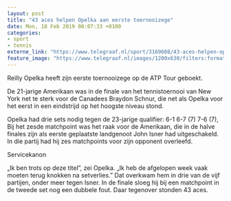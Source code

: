```yaml
---
layout: post
title: "43 aces helpen Opelka aan eerste toernooizege"
date: Mon, 18 Feb 2019 08:07:33 +0100
categories: 
- sport 
- tennis 
externe_link: "https://www.telegraaf.nl/sport/3169608/43-aces-helpen-opelka-aan-eerste-toernooizege"
feature_image: "https://www.telegraaf.nl/images/1200x630/filters:format(jpeg):quality(80)/cdn-kiosk-api.telegraaf.nl/dd35e46c-334b-11e9-894f-37d628c3752a.jpg"
---
```


<p class="intro">Reilly Opelka heeft zijn eerste toernooizege op de ATP Tour geboekt.</p> <p>De 21-jarige Amerikaan was in de finale van het tennistoernooi van New York net te sterk voor de Canadees Braydon Schnur, die net als Opelka voor het eerst in een eindstrijd op het hoogste niveau stond.</p><p>Opelka had drie sets nodig tegen de 23-jarige qualifier: 6-1 6-7 (7) 7-6 (7), Bij het zesde matchpoint was het raak voor de Amerikaan, die in de halve finales zijn als eerste geplaatste landgenoot John Isner had uitgeschakeld. In die partij had hij zes matchpoints voor zijn opponent overleefd.</p><p>Servicekanon</p><p>„Ik ben trots op deze titel”, zei Opelka. „Ik heb de afgelopen week vaak moeten terug knokken na setverlies.” Dat overkwam hem in drie van de vijf partijen, onder meer tegen Isner. In de finale sloeg hij bij een matchpoint in de tweede set nog een dubbele fout. Daar tegenover stonden 43 aces.</p>
